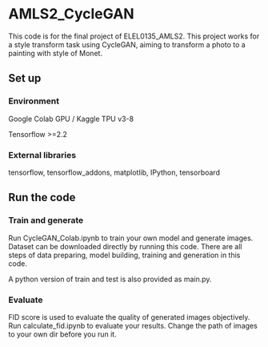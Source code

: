 # AMLS2_CycleGAN

This code is for the final project of ELEL0135_AMLS2. This project works for a style transform task using CycleGAN, aiming to transform a photo to a painting with style of Monet. 

## Set up

### Environment

Google Colab GPU / Kaggle TPU v3-8

Tensorflow >=2.2

### External libraries

tensorflow, tensorflow_addons, matplotlib, IPython, tensorboard

## Run the code

### Train and generate

Run CycleGAN_Colab.ipynb to train your own model and generate images. Dataset can be downloaded directly by running this code. 
There are all steps of data preparing, model building, training and generation in this code.

A python version of train and test is also provided as main.py. 

### Evaluate

FID score is used to evaluate the quality of generated images objectively. Run calculate_fid.ipynb to evaluate your results. Change the path of images 
to your own dir before you run it.
